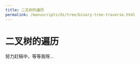 ```yaml
---
title: 二叉树的遍历
permalink: /manuscripts/ds/tree/binary-tree-traverse.html
---
```


# 二叉树的遍历

努力赶稿中，等等我呀...
